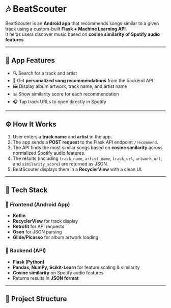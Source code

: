 # 🎶 BeatScouter

BeatScouter is an **Android app** that recommends songs similar to a given track using a custom-built **Flask + Machine Learning API**.  
It helps users discover music based on **cosine similarity of Spotify audio features**.  

---

## 📱 App Features
- 🔍 Search for a track and artist  
- 🎵 Get **personalized song recommendations** from the backend API  
- 🖼️ Display album artwork, track name, and artist name  
- 📊 Show similarity score for each recommendation  
- 🎧 Tap track URLs to open directly in Spotify  

---

## ⚙️ How It Works
1. User enters a **track name** and **artist** in the app.  
2. The app sends a **POST request** to the Flask API endpoint `/recommend`.  
3. The API finds the most similar songs based on **cosine similarity** across normalized Spotify audio features.  
4. The results (including `track_name`, `artist_name`, `track_url`, `artwork_url`, and `similarity_score`) are returned as JSON.  
5. BeatScouter displays them in a **RecyclerView** with a clean UI.  

---

## 📡 Tech Stack

### 🔹 Frontend (Android App)
- **Kotlin**
- **RecyclerView** for track display
- **Retrofit** for API requests
- **Gson** for JSON parsing
- **Glide/Picasso** for album artwork loading

### 🔹 Backend (API)
- **Flask (Python)**  
- **Pandas, NumPy, Scikit-Learn** for feature scaling & similarity  
- **Cosine similarity** on Spotify audio features  
- Returns results in **JSON format**  

---

## 📂 Project Structure
